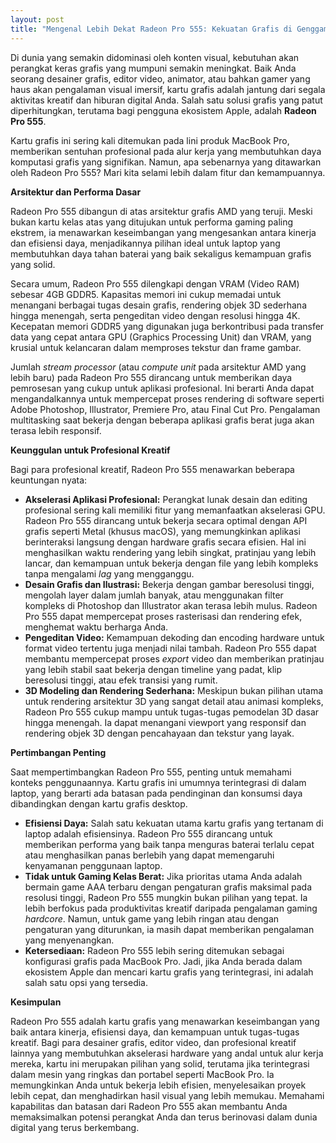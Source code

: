 ```yaml
---
layout: post
title: "Mengenal Lebih Dekat Radeon Pro 555: Kekuatan Grafis di Genggaman Kreator"
---
```


Di dunia yang semakin didominasi oleh konten visual, kebutuhan akan perangkat keras grafis yang mumpuni semakin meningkat. Baik Anda seorang desainer grafis, editor video, animator, atau bahkan gamer yang haus akan pengalaman visual imersif, kartu grafis adalah jantung dari segala aktivitas kreatif dan hiburan digital Anda. Salah satu solusi grafis yang patut diperhitungkan, terutama bagi pengguna ekosistem Apple, adalah **Radeon Pro 555**.

Kartu grafis ini sering kali ditemukan pada lini produk MacBook Pro, memberikan sentuhan profesional pada alur kerja yang membutuhkan daya komputasi grafis yang signifikan. Namun, apa sebenarnya yang ditawarkan oleh Radeon Pro 555? Mari kita selami lebih dalam fitur dan kemampuannya.

**Arsitektur dan Performa Dasar**

Radeon Pro 555 dibangun di atas arsitektur grafis AMD yang teruji. Meski bukan kartu kelas atas yang ditujukan untuk performa gaming paling ekstrem, ia menawarkan keseimbangan yang mengesankan antara kinerja dan efisiensi daya, menjadikannya pilihan ideal untuk laptop yang membutuhkan daya tahan baterai yang baik sekaligus kemampuan grafis yang solid.

Secara umum, Radeon Pro 555 dilengkapi dengan VRAM (Video RAM) sebesar 4GB GDDR5. Kapasitas memori ini cukup memadai untuk menangani berbagai tugas desain grafis, rendering objek 3D sederhana hingga menengah, serta pengeditan video dengan resolusi hingga 4K. Kecepatan memori GDDR5 yang digunakan juga berkontribusi pada transfer data yang cepat antara GPU (Graphics Processing Unit) dan VRAM, yang krusial untuk kelancaran dalam memproses tekstur dan frame gambar.

Jumlah *stream processor* (atau *compute unit* pada arsitektur AMD yang lebih baru) pada Radeon Pro 555 dirancang untuk memberikan daya pemrosesan yang cukup untuk aplikasi profesional. Ini berarti Anda dapat mengandalkannya untuk mempercepat proses rendering di software seperti Adobe Photoshop, Illustrator, Premiere Pro, atau Final Cut Pro. Pengalaman multitasking saat bekerja dengan beberapa aplikasi grafis berat juga akan terasa lebih responsif.

**Keunggulan untuk Profesional Kreatif**

Bagi para profesional kreatif, Radeon Pro 555 menawarkan beberapa keuntungan nyata:

*   **Akselerasi Aplikasi Profesional:** Perangkat lunak desain dan editing profesional sering kali memiliki fitur yang memanfaatkan akselerasi GPU. Radeon Pro 555 dirancang untuk bekerja secara optimal dengan API grafis seperti Metal (khusus macOS), yang memungkinkan aplikasi berinteraksi langsung dengan hardware grafis secara efisien. Hal ini menghasilkan waktu rendering yang lebih singkat, pratinjau yang lebih lancar, dan kemampuan untuk bekerja dengan file yang lebih kompleks tanpa mengalami *lag* yang mengganggu.
*   **Desain Grafis dan Ilustrasi:** Bekerja dengan gambar beresolusi tinggi, mengolah layer dalam jumlah banyak, atau menggunakan filter kompleks di Photoshop dan Illustrator akan terasa lebih mulus. Radeon Pro 555 dapat mempercepat proses rasterisasi dan rendering efek, menghemat waktu berharga Anda.
*   **Pengeditan Video:** Kemampuan dekoding dan encoding hardware untuk format video tertentu juga menjadi nilai tambah. Radeon Pro 555 dapat membantu mempercepat proses *export* video dan memberikan pratinjau yang lebih stabil saat bekerja dengan timeline yang padat, klip beresolusi tinggi, atau efek transisi yang rumit.
*   **3D Modeling dan Rendering Sederhana:** Meskipun bukan pilihan utama untuk rendering arsitektur 3D yang sangat detail atau animasi kompleks, Radeon Pro 555 cukup mampu untuk tugas-tugas pemodelan 3D dasar hingga menengah. Ia dapat menangani viewport yang responsif dan rendering objek 3D dengan pencahayaan dan tekstur yang layak.

**Pertimbangan Penting**

Saat mempertimbangkan Radeon Pro 555, penting untuk memahami konteks penggunaannya. Kartu grafis ini umumnya terintegrasi di dalam laptop, yang berarti ada batasan pada pendinginan dan konsumsi daya dibandingkan dengan kartu grafis desktop.

*   **Efisiensi Daya:** Salah satu kekuatan utama kartu grafis yang tertanam di laptop adalah efisiensinya. Radeon Pro 555 dirancang untuk memberikan performa yang baik tanpa menguras baterai terlalu cepat atau menghasilkan panas berlebih yang dapat memengaruhi kenyamanan penggunaan laptop.
*   **Tidak untuk Gaming Kelas Berat:** Jika prioritas utama Anda adalah bermain game AAA terbaru dengan pengaturan grafis maksimal pada resolusi tinggi, Radeon Pro 555 mungkin bukan pilihan yang tepat. Ia lebih berfokus pada produktivitas kreatif daripada pengalaman gaming *hardcore*. Namun, untuk game yang lebih ringan atau dengan pengaturan yang diturunkan, ia masih dapat memberikan pengalaman yang menyenangkan.
*   **Ketersediaan:** Radeon Pro 555 lebih sering ditemukan sebagai konfigurasi grafis pada MacBook Pro. Jadi, jika Anda berada dalam ekosistem Apple dan mencari kartu grafis yang terintegrasi, ini adalah salah satu opsi yang tersedia.

**Kesimpulan**

Radeon Pro 555 adalah kartu grafis yang menawarkan keseimbangan yang baik antara kinerja, efisiensi daya, dan kemampuan untuk tugas-tugas kreatif. Bagi para desainer grafis, editor video, dan profesional kreatif lainnya yang membutuhkan akselerasi hardware yang andal untuk alur kerja mereka, kartu ini merupakan pilihan yang solid, terutama jika terintegrasi dalam mesin yang ringkas dan portabel seperti MacBook Pro. Ia memungkinkan Anda untuk bekerja lebih efisien, menyelesaikan proyek lebih cepat, dan menghadirkan hasil visual yang lebih memukau. Memahami kapabilitas dan batasan dari Radeon Pro 555 akan membantu Anda memaksimalkan potensi perangkat Anda dan terus berinovasi dalam dunia digital yang terus berkembang.
